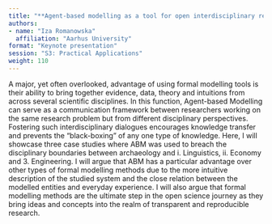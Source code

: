 ```yaml
---
title: "**Agent-based modelling as a tool for open interdisciplinary research**"
authors:
- name: "Iza Romanowska"
  affiliation: "Aarhus University"
format: "Keynote presentation"
session: "S3: Practical Applications"
weight: 110
---
```


A major, yet often overlooked, advantage of using formal modelling tools is their ability to bring together evidence, data, theory and intuitions from across several scientific disciplines. In this function, Agent-based Modelling can serve as a communication framework between researchers working on the same research problem but from different disciplinary perspectives. Fostering such interdisciplinary dialogues encourages knowledge transfer and prevents the “black-boxing” of any one type of knowledge. Here, I will showcase three case studies where ABM was used to breach the disciplinary boundaries between archaeology and i. Linguistics, ii. Economy and 3. Engineering. I will argue that ABM has a particular advantage over other types of formal modelling methods due to the more intuitive description of the studied system and the close relation between the modelled entities and everyday experience. I will also argue that formal modelling methods are the ultimate step in the open science journey as they bring ideas and concepts into the realm of transparent and reproducible research.

